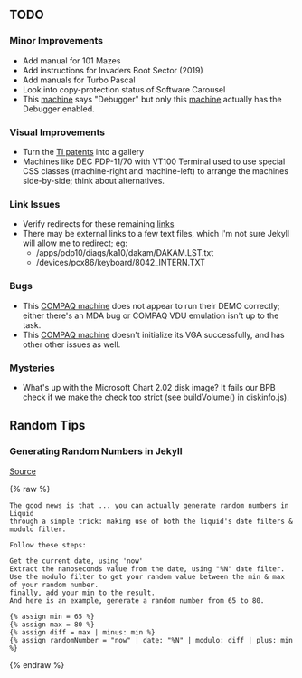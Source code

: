 ## TODO

### Minor Improvements

  - Add manual for 101 Mazes
  - Add instructions for Invaders Boot Sector (2019)
  - Add manuals for Turbo Pascal
  - Look into copy-protection status of Software Carousel
  - This [machine](/machines/dec/pdp11/1170/monitor/) says "Debugger" but only this [machine](/machines/dec/pdp11/1170/monitor/debugger/) actually has the Debugger enabled.

### Visual Improvements

  - Turn the [TI patents](/machines/ti/ti57/patents/) into a gallery
  - Machines like DEC PDP-11/70 with VT100 Terminal used to use special CSS classes (machine-right and machine-left) to arrange the machines side-by-side; think about alternatives.

### Link Issues

  - Verify redirects for these remaining [links](/assets/tests/links/)
  - There may be external links to a few text files, which I'm not sure Jekyll will allow me to redirect; eg:
      - /apps/pdp10/diags/ka10/dakam/DAKAM.LST.txt
      - /devices/pcx86/keyboard/8042_INTERN.TXT
    
### Bugs

  - This [COMPAQ machine](https://www.pcjs.org/software/pcx86/sys/dos/compaq/1.12/) does not appear to run their DEMO correctly; either there's an MDA bug or COMPAQ VDU emulation isn't up to the task.
  - This [COMPAQ machine](https://www/pcjs.org/configs/pcx86/machine/compaq/deskpro386/other/2048kb/debugger/visual/machine.xml) doesn't initialize its VGA successfully, and has other other issues as well.

### Mysteries

  - What's up with the Microsoft Chart 2.02 disk image? It fails our BPB check if we make the check too strict (see buildVolume() in diskinfo.js).
    
## Random Tips

### Generating Random Numbers in Jekyll

[Source](https://www.131-studio.com/blogs/shopify-conversion/generate-random-numbers-using-liquid-shopify)

{% raw %}

    The good news is that ... you can actually generate random numbers in Liquid
    through a simple trick: making use of both the liquid's date filters & modulo filter.
    
    Follow these steps:

    Get the current date, using 'now'
    Extract the nanoseconds value from the date, using "%N" date filter.
    Use the modulo filter to get your random value between the min & max of your random number.
    finally, add your min to the result.
    And here is an example, generate a random number from 65 to 80.

    {% assign min = 65 %}
    {% assign max = 80 %}
    {% assign diff = max | minus: min %}
    {% assign randomNumber = "now" | date: "%N" | modulo: diff | plus: min %}

{% endraw %}
